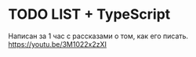 # TODO LIST + TypeScript
Написан за 1 час с рассказами о том, как его писать.
https://youtu.be/3M1022x2zXI
